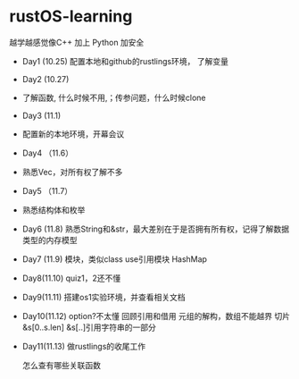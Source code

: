 # rustOS-learning

越学越感觉像C++ 加上 Python 加安全
- Day1 (10.25)
  配置本地和github的rustlings环境，
  了解变量
- Day2 (10.27)
- 了解函数,
 什么时候不用,；传参问题，什么时候clone
- Day3 (11.1)
- 配置新的本地环境，开幕会议
- Day4 （11.6）
- 熟悉Vec，对所有权了解不多
- Day5 （11.7）
- 熟悉结构体和枚举
- Day6 (11.8)
  熟悉String和&str，最大差别在于是否拥有所有权，记得了解数据类型的内存模型
- Day7 (11.9)
  模块，类似class
  use引用模块
  HashMap
- Day8(11.10)
  quiz1，2还不懂
- Day9(11.11)
  搭建os1实验环境，并查看相关文档
- Day10(11.12)
  option<T>?不太懂
  回顾引用和借用
  元组的解构，数组不能越界
  切片&s[0..s.len] &s[..]引用字符串的一部分
- Day11(11.13)
  做rustlings的收尾工作

  怎么查有哪些关联函数
  

 